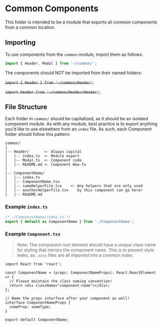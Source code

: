 # Common Components

This folder is intended to be a module that exports all common components from a common location.

## Importing

To use components from the `common` module, import them as follows:

```ts
import { Header, Modal } from '~/common/';
```

The components should NOT be imported from their named folders:

~~`import { Header } from '~/common/Header'`~~;

~~`import Header from '~/common/Header/Header'`~~;

## File Structure

Each folder in `common/` should be capitalized, as it should be an isolated component module. As with any module, best practice is to export anything you'd like to use elsewhere from an `index` file. As such, each Component folder should follow this pattern:

```text
common/
|
|-- Header/       <- Always capital
|   |-- index.ts  <- Module export
|   |-- Modal.ts  <- Component code
|   |-- README.md <- Component How-To
|
|-- ComponentName/
|   |-- index.ts
|   |-- ComponentName.tsx
|   |-- someHelperFile.tsx    <- Any helpers that are only used
|   |-- anotherHelperFile.tsx    by this component can go here!
|   |-- README.md
```

### Example `index.ts`

```ts
/* ./ComponentName/index.ts */
export { default as ComponentName } from './ComponentName';
```

### Example `Component.tsx`

> Note: The component root element should have a unique class name for styling that mirrors the component name. This is to prevent style leaks, as `.scss` files are all imported into a common index.

```tsx
import React from 'react';

const ComponentName = (props: ComponentNameProps): React.ReactElement => {
  // Please maintain the class naming convention!
  return <div className="component-name"></div>;
};

// Name the props interface after your component as well!
interface ComponentNameProps {
  someProp: someType;
}

export default ComponentName;
```
